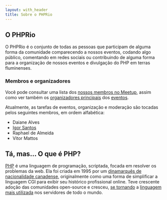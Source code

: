 ```yaml
---
layout: with_header
title: Sobre o PHPRio
---
```


## O PHPRio
O PHPRio é o conjunto de todas as pessoas que participam de alguma forma da
comunidade comparecendo a nossos eventos, codando algo público, comentando em
redes sociais ou contribuindo de alguma forma para a organização de nossos
eventos e divulgação do PHP em terras fluminenses.

### Membros e organizadores
Você pode consultar uma lista dos [nossos membros no Meetup][members], assim
como ver também os [organizadores principais][head-meetup] dos
[eventos](/eventos).

Atualmente, as tarefas de eventos, organização e moderação são tocadas pelos seguintes membros, em ordem alfabética:

- Daiane Alves
- [Igor Santos](http://igorsantos.com.br)
- Raphael de Almeida
- Vitor Mattos

## Tá, mas... O que é PHP?
[PHP] é uma linguagem de programação, scriptada, focada em resolver os problemas
da web. Ela foi criada em 1995 por um
[dinamarquês de nacionalidade canadense][rasmus-lerdorf], originalmente como uma
forma de simplificar a linguagem CGI para exibir seu
histórico profissional online. Teve crescente adoção das comunidades open-source
e cresceu, [se tornando][php-stats] a [linguagem mais utilizada][stats] nos
servidores de todo o mundo.

[members]: https://www.meetup.com/PHP-Rio/members/
[head-meetup]: https://www.meetup.com/PHP-Rio/members/?op=leaders
[php]: http://php.net/manual/en/history.php.php
[rasmus-lerdorf]: https://en.wikipedia.org/wiki/Rasmus_Lerdorf
[php-stats]: http://php.net/usage.php
[stats]: https://w3techs.com/technologies/overview/programming_language/all

